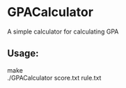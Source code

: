 # GPACalculator
A simple calculator for calculating GPA
## Usage:
make  
./GPACalculator score.txt rule.txt
